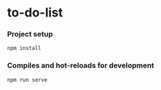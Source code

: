 # to-do-list


### Project setup
```
npm install
```
### Compiles and hot-reloads for development
```
npm run serve
```
